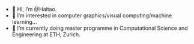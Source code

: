 - 👋 Hi, I’m @Haitao.
- 👀 I’m interested in computer graphics/visual computing/machine learning...
- 🌱 I’m currently doing master programme in Computational Science and Engineering at ETH, Zurich.


<!---
sputnik524/sputnik524 is a ✨ special ✨ repository because its `README.md` (this file) appears on your GitHub profile.
You can click the Preview link to take a look at your changes.
--->
